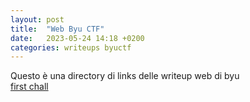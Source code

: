 ```yaml
---
layout: post
title:  "Web Byu CTF"
date:   2023-05-24 14:18 +0200
categories: writeups byuctf
---
```

Questo è una directory di links delle writeup web di byu <br />
[first chall](/writeups/byuctf/firstchall)